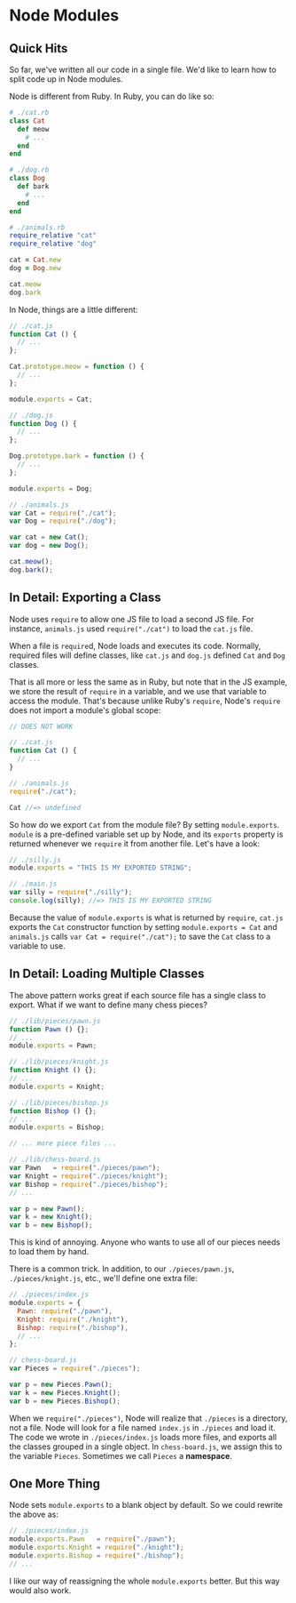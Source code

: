 # Node Modules

## Quick Hits

So far, we've written all our code in a single file. We'd like to learn
how to split code up in Node modules.

Node is different from Ruby. In Ruby, you can do like so:

```ruby
# ./cat.rb
class Cat
  def meow
    # ...
  end
end

# ./dog.rb
class Dog
  def bark
    # ...
  end
end

# ./animals.rb
require_relative "cat"
require_relative "dog"

cat = Cat.new
dog = Dog.new

cat.meow
dog.bark
```

In Node, things are a little different:

```js
// ./cat.js
function Cat () {
  // ...
};

Cat.prototype.meow = function () {
  // ...
};

module.exports = Cat;

// ./dog.js
function Dog () {
  // ...
};

Dog.prototype.bark = function () {
  // ...
};

module.exports = Dog;

// ./animals.js
var Cat = require("./cat");
var Dog = require("./dog");

var cat = new Cat();
var dog = new Dog();

cat.meow();
dog.bark();
```

## In Detail: Exporting a Class

Node uses `require` to allow one JS file to load a second JS file. For
instance, `animals.js` used `require("./cat")` to load the `cat.js`
file.

When a file is `require`d, Node loads and executes its code. Normally,
required files will define classes, like `cat.js` and `dog.js` defined
`Cat` and `Dog` classes.

That is all more or less the same as in Ruby, but note that in the JS
example, we store the result of `require` in a variable, and we use that
variable to access the module. That's because unlike Ruby's `require`,
Node's `require` does not import a module's global scope:

```js
// DOES NOT WORK

// ./cat.js
function Cat () {
  // ...
}

// ./animals.js
require("./cat");

Cat //=> undefined
```

So how do we export `Cat` from the module file? By setting
`module.exports`. `module` is a pre-defined variable set up by Node,
and its `exports` property is returned whenever we `require` it from
another file. Let's have a look:

```js
// ./silly.js
module.exports = "THIS IS MY EXPORTED STRING";

// ./main.js
var silly = require("./silly");
console.log(silly); //=> THIS IS MY EXPORTED STRING
```

Because the value of `module.exports` is what is returned by `require`,
`cat.js` exports the `Cat` constructor function by setting
`module.exports = Cat` and `animals.js` calls
`var Cat = require("./cat");` to save the `Cat` class to a variable to
use.

## In Detail: Loading Multiple Classes

The above pattern works great if each source file has a single class to
export. What if we want to define many chess pieces?

```js
// ./lib/pieces/pawn.js
function Pawn () {};
// ...
module.exports = Pawn;

// ./lib/pieces/knight.js
function Knight () {};
// ...
module.exports = Knight;

// ./lib/pieces/bishop.js
function Bishop () {};
// ...
module.exports = Bishop;

// ... more piece files ...

// ./lib/chess-board.js
var Pawn   = require("./pieces/pawn");
var Knight = require("./pieces/knight");
var Bishop = require("./pieces/bishop");
// ...

var p = new Pawn();
var k = new Knight();
var b = new Bishop();
```

This is kind of annoying. Anyone who wants to use all of our pieces
needs to load them by hand.

There is a common trick. In addition, to our `./pieces/pawn.js`,
`./pieces/knight.js`, etc., we'll define one extra file:

```js
// ./pieces/index.js
module.exports = {
  Pawn: require("./pawn"),
  Knight: require("./knight"),
  Bishop: require("./bishop"),
  // ...
};

// chess-board.js
var Pieces = require("./pieces");

var p = new Pieces.Pawn();
var k = new Pieces.Knight();
var b = new Pieces.Bishop();
```

When we `require("./pieces")`, Node will realize that `./pieces` is a
directory, not a file. Node will look for a file named
`index.js` in `./pieces` and load it. The code we wrote in
`./pieces/index.js` loads more files, and exports all the classes
grouped in a single object. In `chess-board.js`, we assign this to the
variable `Pieces`. Sometimes we call `Pieces` a **namespace**.

## One More Thing

Node sets `module.exports` to a blank object by default. So we could
rewrite the above as:

```js
// ./pieces/index.js
module.exports.Pawn   = require("./pawn");
module.exports.Knight = require("./knight");
module.exports.Bishop = require("./bishop");
// ...
```

I like our way of reassigning the whole `module.exports` better. But
this way would also work.
